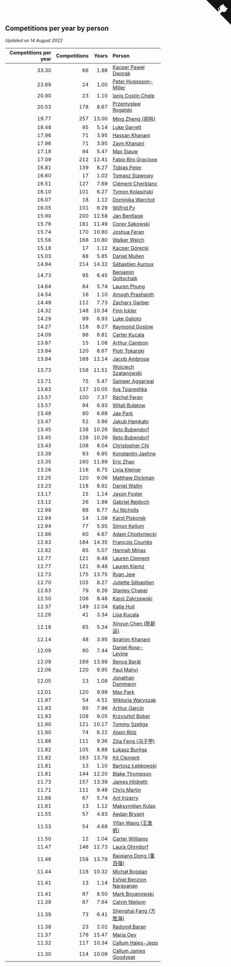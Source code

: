 ## Competitions per year by person

*Updated on 14 August 2022*

| Competitions per year | Competitions | Years | Person |
| ---: | ---: | ---: | :--- |
| 33.30 | 66 | 1.98 | [Kacper Paweł Dworak](https://www.worldcubeassociation.org/persons/2020DWOR01) |
| 23.89 | 24 | 1.00 | [Peter Hugosson-Miller](https://www.worldcubeassociation.org/persons/2021HUGO01) |
| 20.90 | 23 | 1.10 | [Ianis Costin Chele](https://www.worldcubeassociation.org/persons/2021CHEL01) |
| 20.53 | 178 | 8.67 | [Przemysław Rogalski](https://www.worldcubeassociation.org/persons/2013ROGA02) |
| 19.77 | 257 | 13.00 | [Ming Zheng (郑鸣)](https://www.worldcubeassociation.org/persons/2009ZHEN11) |
| 18.48 | 95 | 5.14 | [Luke Garrett](https://www.worldcubeassociation.org/persons/2017GARR05) |
| 17.96 | 71 | 3.95 | [Hassan Khanani](https://www.worldcubeassociation.org/persons/2018KHAN26) |
| 17.96 | 71 | 3.95 | [Zayn Khanani](https://www.worldcubeassociation.org/persons/2018KHAN28) |
| 17.18 | 94 | 5.47 | [Max Siauw](https://www.worldcubeassociation.org/persons/2017SIAU02) |
| 17.09 | 212 | 12.41 | [Fabio Bini Graciose](https://www.worldcubeassociation.org/persons/2010GRAC02) |
| 16.81 | 139 | 8.27 | [Tobias Peter](https://www.worldcubeassociation.org/persons/2014PETE03) |
| 16.60 | 17 | 1.02 | [Tomasz Stawowy](https://www.worldcubeassociation.org/persons/2021STAW01) |
| 16.51 | 127 | 7.69 | [Clément Cherblanc](https://www.worldcubeassociation.org/persons/2014CHER05) |
| 16.10 | 101 | 6.27 | [Tymon Kolasiński](https://www.worldcubeassociation.org/persons/2016KOLA02) |
| 16.07 | 18 | 1.12 | [Dominika Warchoł](https://www.worldcubeassociation.org/persons/2021WARC01) |
| 16.05 | 101 | 6.29 | [Wilfrid Py](https://www.worldcubeassociation.org/persons/2016PYWI01) |
| 15.90 | 200 | 12.58 | [Jan Bentlage](https://www.worldcubeassociation.org/persons/2010BENT01) |
| 15.76 | 181 | 11.49 | [Corey Sakowski](https://www.worldcubeassociation.org/persons/2011SAKO01) |
| 15.74 | 170 | 10.80 | [Joshua Feran](https://www.worldcubeassociation.org/persons/2011FERA01) |
| 15.56 | 168 | 10.80 | [Walker Welch](https://www.worldcubeassociation.org/persons/2011WELC01) |
| 15.18 | 17 | 1.12 | [Kacper Górecki](https://www.worldcubeassociation.org/persons/2021GORE01) |
| 15.03 | 88 | 5.85 | [Daniel Mullen](https://www.worldcubeassociation.org/persons/2016MULL04) |
| 14.94 | 214 | 14.32 | [Sébastien Auroux](https://www.worldcubeassociation.org/persons/2008AURO01) |
| 14.73 | 95 | 6.45 | [Benjamin Gottschalk](https://www.worldcubeassociation.org/persons/2016GOTT01) |
| 14.64 | 84 | 5.74 | [Lauren Phung](https://www.worldcubeassociation.org/persons/2016PHUN02) |
| 14.54 | 16 | 1.10 | [Amogh Prashanth](https://www.worldcubeassociation.org/persons/2021PRAS01) |
| 14.49 | 112 | 7.73 | [Zachary Garber](https://www.worldcubeassociation.org/persons/2014GARB01) |
| 14.32 | 148 | 10.34 | [Finn Ickler](https://www.worldcubeassociation.org/persons/2012ICKL01) |
| 14.29 | 99 | 6.93 | [Luke Galioto](https://www.worldcubeassociation.org/persons/2015GALI02) |
| 14.27 | 118 | 8.27 | [Raymond Goslow](https://www.worldcubeassociation.org/persons/2014GOSL01) |
| 14.09 | 96 | 6.81 | [Carter Kucala](https://www.worldcubeassociation.org/persons/2015KUCA01) |
| 13.87 | 15 | 1.08 | [Arthur Cambon](https://www.worldcubeassociation.org/persons/2021CAMB01) |
| 13.84 | 120 | 8.67 | [Piotr Tokarski](https://www.worldcubeassociation.org/persons/2013TOKA01) |
| 13.84 | 168 | 12.14 | [Jacob Ambrose](https://www.worldcubeassociation.org/persons/2010AMBR01) |
| 13.73 | 158 | 11.51 | [Wojciech Szatanowski](https://www.worldcubeassociation.org/persons/2011SZAT01) |
| 13.71 | 75 | 5.47 | [Sameer Aggarwal](https://www.worldcubeassociation.org/persons/2017AGGA01) |
| 13.63 | 137 | 10.05 | [Ilya Tsiareshka](https://www.worldcubeassociation.org/persons/2012TERE01) |
| 13.57 | 100 | 7.37 | [Rachel Feran](https://www.worldcubeassociation.org/persons/2015FERA01) |
| 13.57 | 94 | 6.93 | [Witali Bułatow](https://www.worldcubeassociation.org/persons/2015BUAT01) |
| 13.48 | 90 | 6.68 | [Jae Park](https://www.worldcubeassociation.org/persons/2015PARK24) |
| 13.47 | 52 | 3.86 | [Jakub Hamkało](https://www.worldcubeassociation.org/persons/2018HAMK01) |
| 13.45 | 138 | 10.26 | [Reto Bubendorf](https://www.worldcubeassociation.org/persons/2012BUBE01) |
| 13.45 | 138 | 10.26 | [Reto Bubendorf](https://www.worldcubeassociation.org/persons/2012BUBE01) |
| 13.43 | 108 | 8.04 | [Christopher Chi](https://www.worldcubeassociation.org/persons/2014CHIC01) |
| 13.39 | 93 | 6.95 | [Konstantin Jaehne](https://www.worldcubeassociation.org/persons/2015JAEH01) |
| 13.35 | 160 | 11.99 | [Eric Zhao](https://www.worldcubeassociation.org/persons/2010ZHAO19) |
| 13.26 | 116 | 8.75 | [Livia Kleiner](https://www.worldcubeassociation.org/persons/2013KLEI03) |
| 13.25 | 120 | 9.06 | [Matthew Dickman](https://www.worldcubeassociation.org/persons/2013DICK01) |
| 13.23 | 118 | 8.92 | [Daniel Wallin](https://www.worldcubeassociation.org/persons/2013WALL03) |
| 13.17 | 15 | 1.14 | [Jaxon Foster](https://www.worldcubeassociation.org/persons/2021FOST01) |
| 13.12 | 26 | 1.98 | [Gabriel Rejdych](https://www.worldcubeassociation.org/persons/2020REJD01) |
| 12.99 | 88 | 6.77 | [AJ Nicholls](https://www.worldcubeassociation.org/persons/2015NICH04) |
| 12.94 | 14 | 1.08 | [Karol Piskorek](https://www.worldcubeassociation.org/persons/2021PISK01) |
| 12.94 | 77 | 5.95 | [Simon Kellum](https://www.worldcubeassociation.org/persons/2016KELL12) |
| 12.86 | 60 | 4.67 | [Adam Chodyniecki](https://www.worldcubeassociation.org/persons/2017CHOD02) |
| 12.83 | 184 | 14.35 | [François Courtès](https://www.worldcubeassociation.org/persons/2008COUR01) |
| 12.82 | 65 | 5.07 | [Hannah Minas](https://www.worldcubeassociation.org/persons/2017MINA04) |
| 12.77 | 121 | 9.48 | [Lauren Clement](https://www.worldcubeassociation.org/persons/2013KLEM01) |
| 12.77 | 121 | 9.48 | [Lauren Klemz](https://www.worldcubeassociation.org/persons/2013KLEM01) |
| 12.73 | 175 | 13.75 | [Ryan Jew](https://www.worldcubeassociation.org/persons/2008JEWR01) |
| 12.70 | 105 | 8.27 | [Juliette Sébastien](https://www.worldcubeassociation.org/persons/2014SEBA01) |
| 12.63 | 79 | 6.26 | [Stanley Chapel](https://www.worldcubeassociation.org/persons/2016CHAP04) |
| 12.50 | 106 | 8.48 | [Karol Zakrzewski](https://www.worldcubeassociation.org/persons/2014ZAKR01) |
| 12.37 | 149 | 12.04 | [Katie Hull](https://www.worldcubeassociation.org/persons/2010HULL01) |
| 12.26 | 41 | 3.34 | [Lisa Kucala](https://www.worldcubeassociation.org/persons/2019KUCA01) |
| 12.18 | 65 | 5.34 | [Xinyun Chen (陈新运)](https://www.worldcubeassociation.org/persons/2017CHEN36) |
| 12.14 | 48 | 3.95 | [Ibrahim Khanani](https://www.worldcubeassociation.org/persons/2018KHAN27) |
| 12.09 | 90 | 7.44 | [Daniel Rose-Levine](https://www.worldcubeassociation.org/persons/2015ROSE01) |
| 12.09 | 169 | 13.98 | [Bence Barát](https://www.worldcubeassociation.org/persons/2008BARA01) |
| 12.06 | 120 | 9.95 | [Paul Mahvi](https://www.worldcubeassociation.org/persons/2012MAHV01) |
| 12.05 | 13 | 1.08 | [Jonathan Dammann](https://www.worldcubeassociation.org/persons/2021DAMM01) |
| 12.01 | 120 | 9.99 | [Max Park](https://www.worldcubeassociation.org/persons/2012PARK03) |
| 11.97 | 54 | 4.51 | [Wiktoria Waryszak](https://www.worldcubeassociation.org/persons/2018WARY01) |
| 11.93 | 95 | 7.96 | [Arthur Garcin](https://www.worldcubeassociation.org/persons/2014GARC27) |
| 11.93 | 108 | 9.05 | [Krzysztof Bober](https://www.worldcubeassociation.org/persons/2013BOBE01) |
| 11.90 | 121 | 10.17 | [Tommy Szeliga](https://www.worldcubeassociation.org/persons/2012SZEL01) |
| 11.90 | 74 | 6.22 | [Alwin Rölz](https://www.worldcubeassociation.org/persons/2016ROLZ01) |
| 11.86 | 111 | 9.36 | [Zijia Feng (冯子甲)](https://www.worldcubeassociation.org/persons/2013FENG02) |
| 11.82 | 105 | 8.88 | [Łukasz Burliga](https://www.worldcubeassociation.org/persons/2013BURL01) |
| 11.82 | 163 | 13.79 | [Kit Clement](https://www.worldcubeassociation.org/persons/2008CLEM01) |
| 11.81 | 13 | 1.10 | [Bartosz Łebkowski](https://www.worldcubeassociation.org/persons/2021LEBK01) |
| 11.81 | 144 | 12.20 | [Blake Thompson](https://www.worldcubeassociation.org/persons/2010THOM03) |
| 11.73 | 157 | 13.39 | [James Hildreth](https://www.worldcubeassociation.org/persons/2009HILD01) |
| 11.71 | 111 | 9.48 | [Chris Martin](https://www.worldcubeassociation.org/persons/2013MART03) |
| 11.68 | 67 | 5.74 | [Ant Irizarry](https://www.worldcubeassociation.org/persons/2016IRIZ02) |
| 11.61 | 13 | 1.12 | [Maksymilian Kulas](https://www.worldcubeassociation.org/persons/2021KULA02) |
| 11.55 | 57 | 4.93 | [Aedan Bryant](https://www.worldcubeassociation.org/persons/2017BRYA06) |
| 11.53 | 54 | 4.68 | [Yifan Wang (王逸帆)](https://www.worldcubeassociation.org/persons/2017WANY29) |
| 11.50 | 12 | 1.04 | [Carter Williams](https://www.worldcubeassociation.org/persons/2021WILL06) |
| 11.47 | 146 | 12.73 | [Laura Ohrndorf](https://www.worldcubeassociation.org/persons/2009OHRN01) |
| 11.46 | 158 | 13.79 | [Baiqiang Dong (董百强)](https://www.worldcubeassociation.org/persons/2008DONG06) |
| 11.44 | 118 | 10.32 | [Michał Bogdan](https://www.worldcubeassociation.org/persons/2012BOGD01) |
| 11.41 | 13 | 1.14 | [Eshiel Benzion Narayanan](https://www.worldcubeassociation.org/persons/2021NARA03) |
| 11.41 | 97 | 8.50 | [Mark Boyanowski](https://www.worldcubeassociation.org/persons/2014BOYA01) |
| 11.39 | 87 | 7.64 | [Calvin Nielson](https://www.worldcubeassociation.org/persons/2014NIEL03) |
| 11.39 | 73 | 6.41 | [Shenghai Fang (方胜海)](https://www.worldcubeassociation.org/persons/2016FANG01) |
| 11.38 | 23 | 2.02 | [Radomił Baran](https://www.worldcubeassociation.org/persons/2020BARA02) |
| 11.37 | 176 | 15.47 | [Maria Oey](https://www.worldcubeassociation.org/persons/2007OEYM01) |
| 11.32 | 117 | 10.34 | [Callum Hales-Jepp](https://www.worldcubeassociation.org/persons/2012HALE01) |
| 11.30 | 114 | 10.09 | [Callum James Goodyear](https://www.worldcubeassociation.org/persons/2012GOOD02) |


<a href="https://github.com/jonatanklosko/wca_statistics" class="github-corner" aria-label="View source on Github"><svg width="80" height="80" viewBox="0 0 250 250" style="fill:#151513; color:#fff; position: absolute; top: 0; border: 0; right: 0;" aria-hidden="true"><path d="M0,0 L115,115 L130,115 L142,142 L250,250 L250,0 Z"></path><path d="M128.3,109.0 C113.8,99.7 119.0,89.6 119.0,89.6 C122.0,82.7 120.5,78.6 120.5,78.6 C119.2,72.0 123.4,76.3 123.4,76.3 C127.3,80.9 125.5,87.3 125.5,87.3 C122.9,97.6 130.6,101.9 134.4,103.2" fill="currentColor" style="transform-origin: 130px 106px;" class="octo-arm"></path><path d="M115.0,115.0 C114.9,115.1 118.7,116.5 119.8,115.4 L133.7,101.6 C136.9,99.2 139.9,98.4 142.2,98.6 C133.8,88.0 127.5,74.4 143.8,58.0 C148.5,53.4 154.0,51.2 159.7,51.0 C160.3,49.4 163.2,43.6 171.4,40.1 C171.4,40.1 176.1,42.5 178.8,56.2 C183.1,58.6 187.2,61.8 190.9,65.4 C194.5,69.0 197.7,73.2 200.1,77.6 C213.8,80.2 216.3,84.9 216.3,84.9 C212.7,93.1 206.9,96.0 205.4,96.6 C205.1,102.4 203.0,107.8 198.3,112.5 C181.9,128.9 168.3,122.5 157.7,114.1 C157.9,116.9 156.7,120.9 152.7,124.9 L141.0,136.5 C139.8,137.7 141.6,141.9 141.8,141.8 Z" fill="currentColor" class="octo-body"></path></svg></a><style>.github-corner:hover .octo-arm{animation:octocat-wave 560ms ease-in-out}@keyframes octocat-wave{0%,100%{transform:rotate(0)}20%,60%{transform:rotate(-25deg)}40%,80%{transform:rotate(10deg)}}@media (max-width:500px){.github-corner:hover .octo-arm{animation:none}.github-corner .octo-arm{animation:octocat-wave 560ms ease-in-out}}</style>
